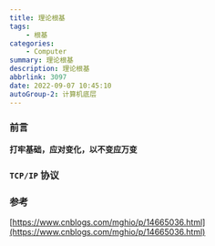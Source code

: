 ```yaml
---
title: 理论根基
tags: 
    - 根基
categories:
    - Computer
summary: 理论根基
description: 理论根基
abbrlink: 3097
date: 2022-09-07 10:45:10
autoGroup-2: 计算机底层
---
```


### 前言

**打牢基础，应对变化，以不变应万变**



### `TCP/IP` 协议



### 参考

[https://www.cnblogs.com/mghio/p/14665036.html](https://www.cnblogs.com/mghio/p/14665036.html)